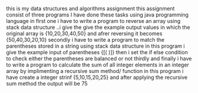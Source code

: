 this is my data structures and algorithms assignment 
this assignment consist of three programs 
I have done these tasks using java programming language 
in first one i have to write a program to reverse an array using stack data structure ..i give the give the example output values in which the original array is {10,20,30,40,50} and afrer reversing it becomes {50,40,30,20,10}
secondly i have to write a program to match the parentheses stored in a string using stack data structure in this program i give the example input of parentheses {[( )]} then i set the if else condition to check either the parentheses are balanced or not 
thirdly and finally i have to write a program to calculate the sum of all integer elements in an integer array by implimenting a recursive sum method/ function 
in this program i have create a integer strinf {5,10,15,20,25} and after applying the recursive sum method the output will be 75
 
